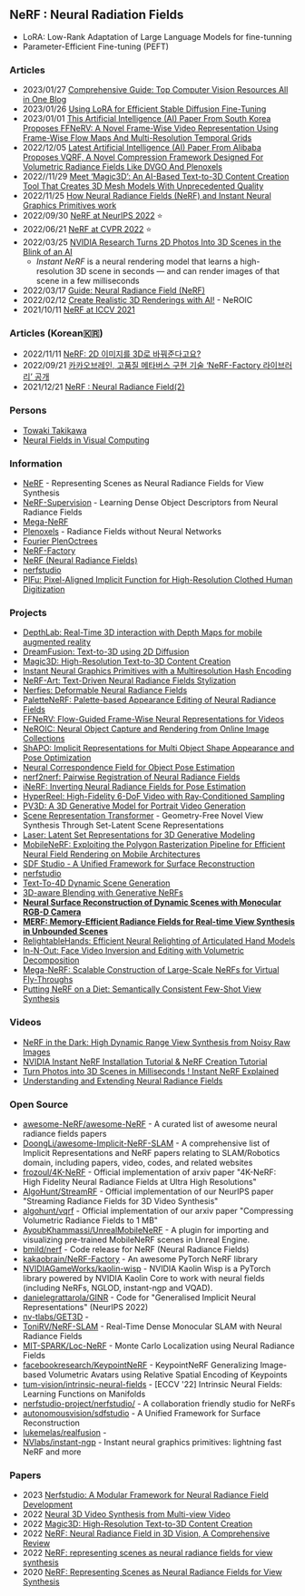 ## NeRF : Neural Radiation Fields

- LoRA: Low-Rank Adaptation of Large Language Models for fine-tunning
- Parameter-Efficient Fine-tuning (PEFT)


### Articles
- 2023/01/27 [Comprehensive Guide: Top Computer Vision Resources All in One Blog](https://medium.com/mlearning-ai/comprehensive-guide-top-computer-vision-resources-all-in-one-blog-b55df920d964)
- 2023/01/26 [Using LoRA for Efficient Stable Diffusion Fine-Tuning](https://huggingface.co/blog/lora)
- 2023/01/01 [This Artificial Intelligence (AI) Paper From South Korea Proposes FFNeRV: A Novel Frame-Wise Video Representation Using Frame-Wise Flow Maps And Multi-Resolution Temporal Grids](https://www.marktechpost.com/2023/01/01/this-artificial-intelligence-ai-paper-from-south-korea-proposes-ffnerv-a-novel-frame-wise-video-representation-using-frame-wise-flow-maps-and-multi-resolution-temporal-grids/)
- 2022/12/05 [Latest Artificial Intelligence (AI) Paper From Alibaba Proposes VQRF, A Novel Compression Framework Designed For Volumetric Radiance Fields Like DVGO And Plenoxels](https://www.marktechpost.com/2022/12/05/latest-artificial-intelligence-ai-paper-from-alibaba-proposes-vqrf-a-novel-compression-framework-designed-for-volumetric-radiance-fields-like-dvgo-and-plenoxels/)
- 2022//11/29 [Meet ‘Magic3D’: An AI-Based Text-to-3D Content Creation Tool That Creates 3D Mesh Models With Unprecedented Quality](https://www.marktechpost.com/2022/11/29/meet-magic3d-an-ai-based-text-to-3d-content-creation-tool-that-creates-3d-mesh-models-with-unprecedented-quality/)
- 2022/11/25 [How Neural Radiance Fields (NeRF) and Instant Neural Graphics Primitives work](https://theaisummer.com/nerf/)
- 2022/09/30 [NeRF at NeurIPS 2022](https://markboss.me/post/nerf_at_neurips22/) ⭐
- 2022/06/21 [NeRF at CVPR 2022](https://dellaert.github.io/NeRF22/) ⭐
- 2022/03/25 [NVIDIA Research Turns 2D Photos Into 3D Scenes in the Blink of an AI](https://blogs.nvidia.com/blog/2022/03/25/instant-nerf-research-3d-ai/)
	- *Instant NeRF* is a neural rendering model that learns a high-resolution 3D scene in seconds — and can render images of that scene in a few milliseconds
- 2022/03/17 [Guide: Neural Radiance Field (NeRF)](https://datagen.tech/guides/synthetic-data/neural-radiance-field-nerf/)
- 2022/02/12 [Create Realistic 3D Renderings with AI!](https://www.louisbouchard.ai/neroic/) - NeROIC
- 2021/10/11 [NeRF at ICCV 2021](https://dellaert.github.io/NeRF21/)


### Articles (Korean🇰🇷)
- 2022/11/11 [NeRF: 2D 이미지를 3D로 바꿔준다고요?](https://modulabs.co.kr/blog/nerf-from-2d-to-3d/)
- 2022/09/21 [카카오브레인, 고품질 메타버스 구현 기술 ‘NeRF-Factory 라이브러리’ 공개](https://wowtale.net/2022/09/21/46185/)
- 2021/12/21 [NeRF : Neural Radiance Field(2)](https://animilux.github.io/research/2021/12/21/nerf2.html)


### Persons
- [Towaki Takikawa](https://tovacinni.github.io/)
- [Neural Fields in Visual Computing](https://neuralfields.cs.brown.edu/)


### Information
- [NeRF](https://www.matthewtancik.com/nerf) - Representing Scenes as Neural Radiance Fields for View Synthesis
- [NeRF-Supervision](https://yenchenlin.me/nerf-supervision/) - Learning Dense Object Descriptors from Neural Radiance Fields
- [Mega-NeRF](https://meganerf.cmusatyalab.org/)
- [Plenoxels](https://alexyu.net/plenoxels/) - Radiance Fields without Neural Networks
- [Fourier PlenOctrees](https://aoliao12138.github.io/FPO/)
- [NeRF-Factory](https://kakaobrain.github.io/NeRF-Factory/) 
- [NeRF (Neural Radiance Fields)](https://paperswithcode.com/dataset/nerf)
- [nerfstudio](https://docs.nerf.studio/en/latest/)
- [PIFu: Pixel-Aligned Implicit Function for High-Resolution Clothed Human Digitization](https://shunsukesaito.github.io/PIFu/)


### Projects
- [DepthLab: Real-Time 3D interaction with Depth Maps for mobile augmented reality](https://augmentedperception.github.io/depthlab/)
- [DreamFusion: Text-to-3D using 2D Diffusion](https://dreamfusion3d.github.io/)
- [Magic3D: High-Resolution Text-to-3D Content Creation](https://deepimagination.cc/Magic3D/)
- [Instant Neural Graphics Primitives with a Multiresolution Hash Encoding](https://nvlabs.github.io/instant-ngp/)
- [NeRF-Art: Text-Driven Neural Radiance Fields Stylization](https://cassiepython.github.io/nerfart/)
- [Nerfies: Deformable Neural Radiance Fields](https://github.com/nerfies/nerfies.github.io)
- [PaletteNeRF: Palette-based Appearance Editing of Neural Radiance Fields](https://palettenerf.github.io/)
- [FFNeRV: Flow-Guided Frame-Wise Neural Representations for Videos](https://maincold2.github.io/ffnerv/)
- [NeROIC: Neural Object Capture and Rendering from Online Image Collections](https://formyfamily.github.io/NeROIC/)
- [ShAPO: Implicit Representations for Multi Object Shape Appearance and Pose Optimization](https://zubair-irshad.github.io/projects/ShAPO.html)
- [Neural Correspondence Field for Object Pose Estimation](https://linhuang17.github.io/NCF/)
- [nerf2nerf: Pairwise Registration of Neural Radiance Fields](https://nerf2nerf.github.io/)
- [iNeRF: Inverting Neural Radiance Fields for Pose Estimation](https://yenchenlin.me/inerf/) 
- [HyperReel: High-Fidelity 6-DoF Video with Ray-Conditioned Sampling](https://hyperreel.github.io/)
- [PV3D: A 3D Generative Model for Portrait Video Generation](https://showlab.github.io/pv3d/)
- [Scene Representation Transformer](https://srt-paper.github.io/) - Geometry-Free Novel View Synthesis Through Set-Latent Scene Representations
- [Laser: Latent Set Representations for 3D Generative Modeling](https://laser-nv-paper.github.io/)
- [MobileNeRF: Exploiting the Polygon Rasterization Pipeline for Efficient Neural Field Rendering on Mobile Architectures](https://mobile-nerf.github.io/)
- [SDF Studio - A Unified Framework for Surface Reconstruction](https://autonomousvision.github.io/sdfstudio/)
- [nerfstudio](https://docs.nerf.studio/en/latest/)
- [Text-To-4D Dynamic Scene Generation](https://make-a-video3d.github.io/)
- [3D-aware Blending with Generative NeRFs](https://blandocs.github.io/blendnerf)
- [**Neural Surface Reconstruction of Dynamic Scenes with Monocular RGB-D Camera**](https://ustc3dv.github.io/ndr/)
- [**MERF: Memory-Efficient Radiance Fields for Real-time View Synthesis in Unbounded Scenes**](https://merf42.github.io/)
- [RelightableHands: Efficient Neural Relighting of Articulated Hand Models](https://sh8.io/#/relightable_hands)
- [In-N-Out: Face Video Inversion and Editing with Volumetric Decomposition](https://in-n-out-3d.github.io/)
- [Mega-NeRF: Scalable Construction of Large-Scale NeRFs for Virtual Fly-Throughs](https://meganerf.cmusatyalab.org/)
- [Putting NeRF on a Diet: Semantically Consistent Few-Shot View Synthesis](https://ajayj.com/dietnerf/)



### Videos
- [NeRF in the Dark: High Dynamic Range View Synthesis from Noisy Raw Images](https://www.youtube.com/watch?v=JtBS4KBcKVc)
- [NVIDIA Instant NeRF Installation Tutorial & NeRF Creation Tutorial](https://www.youtube.com/watch?v=8pfPUN8NyZE)
- [Turn Photos into 3D Scenes in Milliseconds ! Instant NeRF Explained](https://www.youtube.com/watch?v=UHQZBQOVAIU)
- [Understanding and Extending Neural Radiance Fields](https://www.youtube.com/watch?v=HfJpQCBTqZs)


### Open Source
- [awesome-NeRF/awesome-NeRF](https://github.com/awesome-NeRF/awesome-NeRF) - A curated list of awesome neural radiance fields papers
- [DoongLi/awesome-Implicit-NeRF-SLAM](https://github.com/DoongLi/awesome-Implicit-NeRF-SLAM) - A comprehensive list of Implicit Representations and NeRF papers relating to SLAM/Robotics domain, including papers, video, codes, and related websites
- [frozoul/4K-NeRF](https://github.com/frozoul/4K-NeRF) - Official implementation of arxiv paper "4K-NeRF: High Fidelity Neural Radiance Fields at Ultra High Resolutions"
- [AlgoHunt/StreamRF](https://github.com/AlgoHunt/StreamRF) - Official implementation of our NeurIPS paper "Streaming Radiance Fields for 3D Video Synthesis"
- [algohunt/vqrf](https://github.com/algohunt/vqrf) - Official implementation of our arxiv paper "Compressing Volumetric Radiance Fields to 1 MB"
- [AyoubKhammassi/UnrealMobileNeRF](https://github.com/AyoubKhammassi/UnrealMobileNeRF) - A plugin for importing and visualizing pre-trained MobileNeRF scenes in Unreal Engine.
- [bmild/nerf](https://github.com/bmild/nerf) - Code release for NeRF (Neural Radiance Fields)
- [kakaobrain/NeRF-Factory](https://github.com/kakaobrain/NeRF-Factory) - An awesome PyTorch NeRF library
- [NVIDIAGameWorks/kaolin-wisp](https://github.com/NVIDIAGameWorks/kaolin-wisp) - NVIDIA Kaolin Wisp is a PyTorch library powered by NVIDIA Kaolin Core to work with neural fields (including NeRFs, NGLOD, instant-ngp and VQAD).
- [danielegrattarola/GINR](https://github.com/danielegrattarola/GINR) - Code for "Generalised Implicit Neural Representations" (NeurIPS 2022)
- [nv-tlabs/GET3D](https://github.com/nv-tlabs/GET3D) - 
- [ToniRV/NeRF-SLAM](https://github.com/ToniRV/NeRF-SLAM) - Real-Time Dense Monocular SLAM with Neural Radiance Fields
- [MIT-SPARK/Loc-NeRF](https://github.com/MIT-SPARK/Loc-NeRF) - Monte Carlo Localization using Neural Radiance Fields
- [facebookresearch/KeypointNeRF](https://github.com/facebookresearch/KeypointNeRF) - KeypointNeRF Generalizing Image-based Volumetric Avatars using Relative Spatial Encoding of Keypoints
- [tum-vision/intrinsic-neural-fields](https://github.com/tum-vision/intrinsic-neural-fields) - [ECCV '22] Intrinsic Neural Fields: Learning Functions on Manifolds
- [nerfstudio-project/nerfstudio/](https://github.com/nerfstudio-project/nerfstudio/) - A collaboration friendly studio for NeRFs
- [autonomousvision/sdfstudio](https://github.com/autonomousvision/sdfstudio) - A Unified Framework for Surface Reconstruction
- [lukemelas/realfusion](https://github.com/lukemelas/realfusion) - 
- [NVlabs/instant-ngp](https://github.com/NVlabs/instant-ngp) - Instant neural graphics primitives: lightning fast NeRF and more


### Papers
- 2023 [Nerfstudio: A Modular Framework for Neural Radiance Field Development](https://arxiv.org/abs/2302.04264v1)
- 2022 [Neural 3D Video Synthesis from Multi-view Video](https://neural-3d-video.github.io/)
- 2022 [Magic3D: High-Resolution Text-to-3D Content Creation](https://arxiv.org/pdf/2211.10440.pd)
- 2022 [NeRF: Neural Radiance Field in 3D Vision, A Comprehensive Review](https://arxiv.org/abs/2210.00379)
- 2022 [NeRF: representing scenes as neural radiance fields for view synthesis](https://dl.acm.org/doi/10.1145/3503250)
- 2020 [NeRF: Representing Scenes as Neural Radiance Fields for View Synthesis](https://arxiv.org/pdf/2003.08934v2.pdf)

